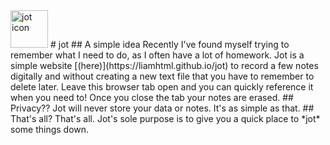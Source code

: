 <img src="https://raw.githubusercontent.com/liamhtml/jot/main/jot.ico" alt="jot icon" width="60px">
# jot
## A simple idea
Recently I've found myself trying to remember what I need to do, as I often have a lot of homework. Jot is a simple website [(here)](https://liamhtml.github.io/jot) to record a few notes digitally and without creating a new text file that you have to remember to delete later. Leave this browser tab open and you can quickly reference it when you need to! Once you close the tab your notes are erased.
## Privacy??
Jot will never store your data or notes. It's as simple as that.
## That's all?
That's all. Jot's sole purpose is to give you a quick place to *jot* some things down.
